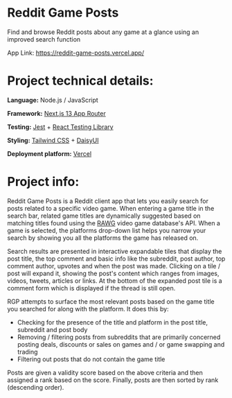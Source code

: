 # Reddit Game Posts
Find and browse Reddit posts about any game at a glance using an improved search function

App Link: https://reddit-game-posts.vercel.app/

# Project technical details:

**Language:** Node.js / JavaScript

**Framework:** [Next.js 13 App Router](https://nextjs.org)

**Testing:** [Jest](https://jestjs.io/) + [React Testing Library](https://testing-library.com/docs/react-testing-library/intro/)

**Styling:** [Tailwind CSS](https://nextjs.org/docs/app/building-your-application/styling/tailwind-css) + [DaisyUI](https://daisyui.com/)

**Deployment platform:** [Vercel](https://vercel.com)


# Project info:
Reddit Game Posts is a Reddit client app that lets you easily search for posts related to a specific video game. When entering a game title in the search bar, related game titles are dynamically suggested based on matching titles found using the [RAWG](https://rawg.io/) video game database's API. When a game is selected, the platforms drop-down list helps you narrow your search by showing you all the platforms the game has released on.

Search results are presented in interactive expandable tiles that display the post title, the top comment and basic info like the subreddit, post author, top comment author, upvotes and when the post was made. Clicking on a tile / post will expand it, showing the post's content which ranges from images, videos, tweets, articles or links. At the bottom of the expanded post tile is a comment form which is displayed if the thread is still open.

RGP attempts to surface the most relevant posts based on the game title you searched for along with the platform.
It does this by:
- Checking for the presence of the title and platform in the post title, subreddit and post body
- Removing / filtering posts from subreddits that are primarily concerned posting deals, discounts or sales on games and / or game swapping and trading
- Filtering out posts that do not contain the game title

Posts are given a validity score based on the above criteria and then assigned a rank based on the score. Finally, posts are then sorted by rank (descending order).




